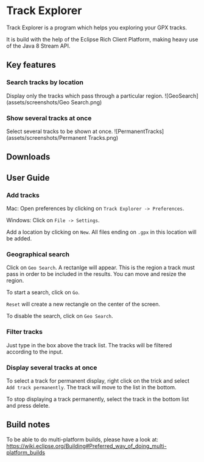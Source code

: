 # Track Explorer
Track Explorer is a program which helps you exploring your GPX tracks.

It is build with the help of the Eclipse Rich Client Platform, making heavy use of the Java 8 Stream API.

## Key features
### Search tracks by location
Display only the tracks which pass through a particular region.
![GeoSearch](assets/screenshots/Geo Search.png)

### Show several tracks at once
Select several tracks to be shown at once.
![PermanentTracks](assets/screenshots/Permanent Tracks.png)

## Downloads

## User Guide
### Add tracks
Mac: Open preferences by clicking on `Track Explorer -> Preferences`.

Windows: Click on `File -> Settings`.

Add a location by clicking on `New`. All files ending on `.gpx` in this location will be added.

### Geographical search
Click on `Geo Search`. A rectanlge will appear. This is the region a track must pass in order to be included in the results.
You can move and resize the region.

To start a search, click on `Go`.

`Reset` will create a new rectangle on the center of the screen.

To disable the search, click on `Geo Search`.

### Filter tracks
Just type in the box above the track list.
The tracks will be filtered according to the input.

### Display several tracks at once
To select a track for permanent display, right click on the trick and select `Add track permanently`. The track will move to the list in the bottom.

To stop displaying a track permanently, select the track in the bottom list and press delete.

## Build notes
To be able to do multi-platform builds, please have a look at:
https://wiki.eclipse.org/Building#Preferred_way_of_doing_multi-platform_builds